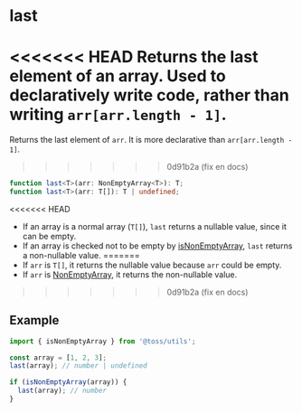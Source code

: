 # last

<<<<<<< HEAD
Returns the last element of an array. Used to declaratively write code, rather than writing `arr[arr.length - 1]`.
=======
Returns the last element of `arr`. It is more declarative than `arr[arr.length - 1]`.
>>>>>>> 0d91b2a (fix en docs)

```typescript
function last<T>(arr: NonEmptyArray<T>): T;
function last<T>(arr: T[]): T | undefined;
```

<<<<<<< HEAD
- If an array is a normal array (`T[]`), `last` returns a nullable value, since it can be empty.
- If an array is checked not to be empty by [isNonEmptyArray](https://slash.page/ko/libraries/common/utils/src/array/isnonemptyarray.i18n), `last` returns a non-nullable value.
=======
- If `arr` is `T[]`, it returns the nullable value because `arr` could be empty.
- If `arr` is [NonEmptyArray](https://slash.page/ko/libraries/common/utils/src/array/isnonemptyarray.i18n), it returns the non-nullable value.
>>>>>>> 0d91b2a (fix en docs)

## Example

```typescript
import { isNonEmptyArray } from '@toss/utils';

const array = [1, 2, 3];
last(array); // number | undefined

if (isNonEmptyArray(array)) {
  last(array); // number
}
```
